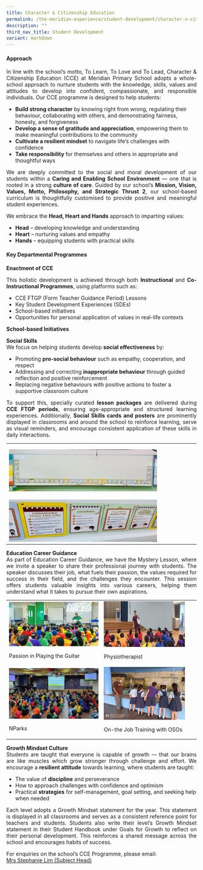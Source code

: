 ```yaml
---
title: Character & Citizenship Education
permalink: /the-meridian-experience/student-development/character-n-citizenship-education/
description: ""
third_nav_title: Student Development
variant: markdown
---
```

<h4>Approach</h4>
<p align="justify">In line with the school’s motto, To Learn, To Love and To Lead, Character &amp; Citizenship Education (CCE) at Meridian Primary School adopts a whole-school approach to nurture students with the knowledge, skills, values and attitudes to develop into confident, compassionate, and responsible individuals. Our CCE programme is designed to help students:
</p><ul>
	<li><b>Build strong character</b> by knowing right from wrong, regulating their behaviour, collaborating with others, and demonstrating fairness, honesty, and forgiveness</li>
	<li> <b>Develop a sense of gratitude and appreciation</b>, empowering them to make meaningful contributions to the community</li>
	<li><b>Cultivate a resilient mindset</b> to navigate life’s challenges with confidence</li>
	<li><b>Take responsibility</b> for themselves and others in appropriate and thoughtful ways</li>
</ul>
<p></p>
  
<p align="justify">We are deeply committed to the social and moral development of our students within a <b>Caring and Enabling School Environment</b> — one that is rooted in a strong <b>culture of care</b>. Guided by our school’s <b>Mission, Vision, Values, Motto, Philosophy, and Strategic Thrust 2</b>, our school-based curriculum is thoughtfully customised to provide positive and meaningful student experiences.</p>

<p align="justify">We embrace the <b>Head, Heart and Hands</b> approach to imparting values:
</p><ul>
	<li><b>Head</b> – developing knowledge and understanding</li>
	<li> <b>Heart</b> – nurturing values and empathy</li>
	<li><b>Hands</b> – equipping students with practical skills</li>
</ul>
<p></p>

<h4>Key Departmental Programmes</h4>

<b>Enactment of CCE</b>

<p align="justify">This holistic development is achieved through both <b>Instructional</b> and <b>Co-Instructional Programmes</b>, using platforms such as:
</p><ul>
	<li>CCE FTGP (Form Teacher Guidance Period) Lessons</li>
	<li> Key Student Development Experiences (SDEs)</li>
	<li>School-based initiatives</li>
	<li>Opportunities for personal application of values in real-life contexts</li>
</ul>
<p></p>

<b>School-based Initiatives</b>

<p align="justify"><b>Social Skills</b><br>We focus on helping students develop <b>social effectiveness</b> by:
</p><ul>
	<li>Promoting <b>pro-social behaviour</b> such as empathy, cooperation, and respect</li>
	<li> Addressing and correcting <b>inappropriate behaviour</b> through guided reflection and positive reinforcement</li>
	<li>Replacing negative behaviours with positive actions to foster a supportive classroom culture</li>
</ul><p></p>

<p align="justify">To support this, specially curated <b>lesson packages</b> are delivered during <b>CCE FTGP periods</b>, ensuring age-appropriate and structured learning experiences. Additionally, <b>Social Skills cards and posters</b> are prominently displayed in classrooms and around the school to reinforce learning, serve as visual reminders, and encourage consistent application of these skills in daily interactions.</p>

<table style="minWidth: 50px">
<colgroup>
<col>
<col>
</colgroup>
<tbody>
<tr>
<td rowspan="1" colspan="2">
<p></p>
<div class="isomer-image-wrapper">
<img style="width: 80%" height="auto" width="100%" alt="" src="/images/CCE/2025_CCE_1.png">
</div>
</td>
</tr>
<tr>
<td rowspan="1" colspan="2">
<p></p>
<div class="isomer-image-wrapper">
<img style="width: 80%;" height="auto" width="100%" alt="" src="/images/CCE/2025_CCE_2.png">
</div>
</td>
</tr>
</tbody>
</table>

<p align="justify"><b>Education Career Guidance</b><br>As part of Education Career Guidance, we have the Mystery Lesson, where we invite a speaker to share their professional journey with students. The speaker discusses their job, what fuels their passion, the values required for success in their field, and the challenges they encounter. This session offers students valuable insights into various careers, helping them understand what it takes to pursue their own aspirations.</p>

<table style="minWidth: 50px">
<colgroup>
<col>
<col>
</colgroup>
<tbody>
<tr>
<td rowspan="1" colspan="1">
<div class="isomer-image-wrapper">
<img style="width: 100%" height="auto" width="100%" alt="" src="/images/CCE/2025_CCE_3.png">
</div>
<p></p>
<p>Passion in Playing the Guitar</p>
</td>
<td rowspan="1" colspan="1">
<div class="isomer-image-wrapper">
<img style="width: 90%" height="auto" width="100%" alt="" src="/images/CCE/2025_CCE_4.png">
</div>
<p>Physiotherapist</p>
</td>
</tr>
<tr>
<td rowspan="1" colspan="1">
<div class="isomer-image-wrapper">
<img style="width: 100%" height="auto" width="100%" alt="" src="/images/CCE/2025_CCE_5.png">
</div>
<p></p>
<p>NParks</p>
</td>
<td rowspan="1" colspan="1">
<div class="isomer-image-wrapper">
<img style="width: 90%" height="auto" width="100%" alt="" src="/images/CCE/2025_CCE_6.png">
</div>
<p>On-the Job Training with OSOs</p>
</td>
</tr>
</tbody>
</table>

<p align="justify"><b>Growth Mindset Culture</b><br>Students are taught that everyone is capable of growth — that our brains are like muscles which grow stronger through challenge and effort. We encourage a <b>resilient attitude</b> towards learning, where students are taught:
</p><ul>
	<li>The value of <b>discipline</b> and perseverance</li>
	<li> How to approach challenges with confidence and optimism</li>
	<li>Practical <b>strategies</b> for self-management, goal setting, and seeking help when needed</li>
</ul><p></p>
<p align="justify">Each level adopts a Growth Mindset statement for the year. This statement is displayed in all classrooms and serves as a consistent reference point for teachers and students. 
Students also write their level’s Growth Mindset statement in their Student Handbook under Goals for Growth to reflect on their personal development. This reinforces a shared message across the school and encourages habits of success.
</p>

<p style="margin-bottom:0; margin-top:0;">For enquiries on the school’s CCE Programme, please email:</p>
<a href="mailto:Wan_Boon_Tay@moe.edu.sg">Mrs Stephanie Lim (Subject Head)</a>